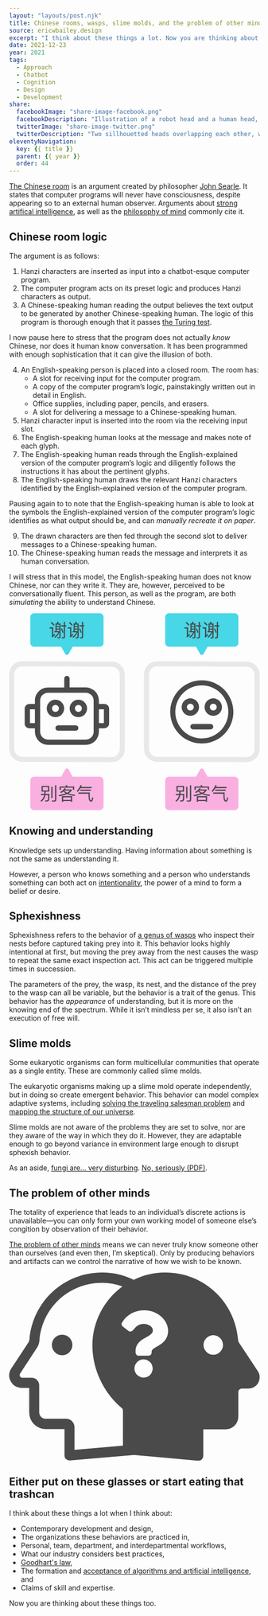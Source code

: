 ```yaml
---
layout: "layouts/post.njk"
title: Chinese rooms, wasps, slime molds, and the problem of other minds
source: ericwbailey.design
excerpt: "I think about these things a lot. Now you are thinking about these things too."
date: 2021-12-23
year: 2021
tags:
  - Approach
  - Chatbot
  - Cognition
  - Design
  - Development
share:
  facebookImage: "share-image-facebook.png"
  facebookDescription: "Illustration of a robot head and a human head, both placed in a small box. Chinese words are being inserted into the top of the box and different Chinese words are coming out the bottom."
  twitterImage: "share-image-twitter.png"
  twitterDescription: "Two sillhouetted heads overlapping each other, with a question mark in the center."
eleventyNavigation:
  key: {{ title }}
  parent: {{ year }}
  order: 44
---
```


[The Chinese room](https://en.wikipedia.org/wiki/Chinese_room) is an argument created by philosopher [John Searle](https://en.wikipedia.org/wiki/John_Searle). It states that computer programs will never have consciousness, despite appearing so to an external human observer. Arguments about [strong artifical intelligence](https://www.ibm.com/cloud/learn/strong-ai), as well as the [philosophy of mind](https://en.wikipedia.org/wiki/Philosophy_of_mind) commonly cite it.

## Chinese room logic

The argument is as follows:

<ol>
  <li>Hanzi characters are inserted as input into a chatbot-esque computer program.</li>
  <li>The computer program acts on its preset logic and produces Hanzi characters as output.</li>
  <li>A Chinese-speaking human reading the output believes the text output to be generated by another Chinese-speaking human. The logic of this program is thorough enough that it passes <a href="https://en.wikipedia.org/wiki/Turing_test">the Turing test</a>.</li>
</ol>

I now pause here to stress that the program does not actually *know* Chinese, nor does it human know conversation. It has been programmed with enough sophistication that it can give the illusion of both.

<ol start="4">
  <li>
    An English-speaking person is placed into a closed room. The room has:
    <ul>
      <li>A slot for receiving input for the computer program.</li>
      <li>A copy of the computer program’s logic, painstakingly written out in detail in English.</li>
      <li>Office supplies, including paper, pencils, and erasers.</li>
      <li>A slot for delivering a message to a Chinese-speaking human.</li>
    </ul>
  </li>
  <li>Hanzi character input is inserted into the room via the receiving input slot.</li>
  <li>The English-speaking human looks at the message and makes note of each glyph.</li>
  <li>The English-speaking human reads through the English-explained version of the computer program’s logic and diligently follows the instructions it has about the pertinent glyphs.</li>
  <li>The English-speaking human draws the relevant Hanzi characters identified by the English-explained version of the computer program.</li>
</ol>

Pausing again to to note that the English-speaking human is able to look at the symbols the English-explained version of the computer program’s logic identifies as what output should be, and can *manually recreate it on paper*.

<ol start="9">
  <li>The drawn characters are then fed through the second slot to deliver messages to a Chinese-speaking human.</li>
  <li>The Chinese-speaking human reads the message and interprets it as human conversation.</li>
</ol>

I will stress that in this model, the English-speaking human does not know Chinese, nor can they write it. They are, however, perceived to be conversationally fluent. This person, as well as the program, are both *simulating* the ability to understand Chinese.

<div class="centered-media-outer">
<svg class="centered-media-inner-4" aria-labelledby="chinese-room-title" role="img" focusable="false" xmlns="http://www.w3.org/2000/svg" viewBox="0 0 1578.47 1239.73">
  <title id="chinese-room-title">Illustration of a robot head and a human head, both placed in a small box. Chinese words are being inserted into the top of the box and different Chinese words are coming out the bottom.</title>
  <defs><style>
    .chinese-room-room { fill: #e8e8e8; }
    .chinese-room-input { fill: #48d7e7; }
    .chinese-room-output { fill: #faafe1; }
    .chinese-room-occupants { fill: #4a4a4a; }
    .chinese-room-text { fill: #4a4a4a; }
    @media (prefers-color-scheme: dark) {
      .chinese-room-room { fill: #4a4a4a; }
      .chinese-room-occupants{ fill: #e8e8e8; }
    }
  </style></defs><path class="chinese-room-room" d="M81.86,334.53h102.9l468.74,1.88A51.11,51.11,0,0,1,697,386.75V801h0v53.28a50.69,50.69,0,0,1-50.84,50.88L83,903.3h-.11A50.94,50.94,0,0,1,32,852.43V799.14h0V558h0V384.86a50.29,50.29,0,0,1,14.64-35.55,49.23,49.23,0,0,1,35.22-14.78h0m0-32C36.41,302.53,0,339.84,0,384.86v54.32H0V526H0V831.14H0v21.28A83.05,83.05,0,0,0,82.88,935.3l563.22,1.89A82.69,82.69,0,0,0,729,854.31V833h0V386.75a83.1,83.1,0,0,0-73.37-82.32L184.8,302.54H81.86Z"/><path class="chinese-room-room" d="M931.35,334.53h102.9L1503,336.42a51.11,51.11,0,0,1,43.48,50.33V801h0v53.28a50.69,50.69,0,0,1-50.84,50.88L932.48,903.3h-.11a50.94,50.94,0,0,1-50.88-50.87V799.14h0V558h0V384.86a50.29,50.29,0,0,1,14.64-35.55,49.21,49.21,0,0,1,35.22-14.78h0m0-32c-45.45,0-81.86,37.31-81.86,82.33v54.32h0V526h0V831.14h0v21.28a83.05,83.05,0,0,0,82.88,82.88l563.21,1.89a82.69,82.69,0,0,0,82.89-82.88V833h0V386.75a83.1,83.1,0,0,0-73.37-82.32l-470.81-1.89H931.35Z"/><path class="chinese-room-input" d="M570.61,0H157.33a23.89,23.89,0,0,0-24.07,24.08V186.8a23.9,23.9,0,0,0,24.07,24.08H327.57l25.77,45.36a12.14,12.14,0,0,0,21.28,0l25.76-45.36H570.62A23.9,23.9,0,0,0,594.7,186.8V24.08A23.9,23.9,0,0,0,570.62,0Z"/><path class="chinese-room-input" d="M1420.62,0H1007.34a23.9,23.9,0,0,0-24.08,24.08V186.8a23.9,23.9,0,0,0,24.08,24.08h170.24l25.76,45.36a12.14,12.14,0,0,0,21.28,0l25.76-45.36h170.24a23.9,23.9,0,0,0,24.08-24.08V24.08A23.9,23.9,0,0,0,1420.62,0Z"/><path class="chinese-room-output" d="M157.34,1239.73H570.62a23.91,23.91,0,0,0,24.08-24.08V1052.93a23.9,23.9,0,0,0-24.08-24.08H400.38l-25.76-45.36a12.13,12.13,0,0,0-21.28,0l-25.77,45.36H157.33a23.89,23.89,0,0,0-24.07,24.08v162.72a23.9,23.9,0,0,0,24.07,24.08Z"/><path class="chinese-room-output" d="M1007.34,1239.73h413.28a23.91,23.91,0,0,0,24.08-24.08V1052.93a23.9,23.9,0,0,0-24.08-24.08H1250.38l-25.76-45.36a12.13,12.13,0,0,0-21.28,0l-25.76,45.36H1007.34a23.9,23.9,0,0,0-24.08,24.08v162.72a23.9,23.9,0,0,0,24.08,24.08Z"/><path class="chinese-room-occupants" d="M599.18,571.15h-33.6V549.87A83.05,83.05,0,0,0,482.7,467H380.78V410.44a16.8,16.8,0,1,0-33.6,0v57.12H245.26c-45.92-.57-82.89,37-82.89,82.32v21.28H128.78c-16.8,0-30.8,13.44-30.8,29.12v94.65c0,16.23,14,29.12,30.8,29.12h33.6v21.27a83.06,83.06,0,0,0,82.88,82.88H482.69a82.68,82.68,0,0,0,82.89-82.88V724h33.6c16.8,0,30.8-13.44,30.8-29.12V600.27c0-16.23-14-29.12-30.81-29.12ZM131,691V604.2h31.36V691Zm401.52,54.32a49.94,49.94,0,0,1-49.84,49.84H245.26a49.94,49.94,0,0,1-49.84-49.84V549.87A50,50,0,0,1,245.26,500H482.7a50,50,0,0,1,49.84,49.84ZM596.94,691H565.58V604.2h31.36Z"/><path class="chinese-room-occupants" d="M346.62,599.15A54.88,54.88,0,1,0,291.74,654,55,55,0,0,0,346.62,599.15Zm-76.72,0A21.84,21.84,0,1,1,291.74,621,21.51,21.51,0,0,1,269.9,599.15Z"/><path class="chinese-room-occupants" d="M436.22,544.27a54.88,54.88,0,1,0,54.88,54.88,55,55,0,0,0-54.88-54.88Zm0,76.72a21.84,21.84,0,1,1,21.84-21.84A21.52,21.52,0,0,1,436.22,621Z"/><rect class="chinese-room-occupants" x="346.9" y="650.19" width="34.16" height="144.48" rx="17.08" transform="translate(-358.45 1086.41) rotate(-90)"/><rect class="chinese-room-occupants" x="1196.9" y="641.75" width="34.16" height="144.48" rx="17.08" transform="translate(499.99 1927.97) rotate(-90)"/><path class="chinese-room-occupants" d="M1214,453.87a167,167,0,1,1-118,48.9,165.8,165.8,0,0,1,118-48.9m0-32c-109.87,0-198.94,89.07-198.94,198.94S1104.11,819.75,1214,819.75s198.94-89.07,198.94-198.94S1323.85,421.87,1214,421.87Z"/><path class="chinese-room-occupants" d="M1196.62,590.71a54.88,54.88,0,1,0-54.88,54.88A55,55,0,0,0,1196.62,590.71Zm-76.72,0a21.84,21.84,0,1,1,21.84,21.84A21.52,21.52,0,0,1,1119.9,590.71Z"/><path class="chinese-room-occupants" d="M1286.22,535.83a54.88,54.88,0,1,0,54.88,54.88,55,55,0,0,0-54.88-54.88Zm0,76.72a21.84,21.84,0,1,1,21.84-21.84A21.52,21.52,0,0,1,1286.22,612.55Z"/><path class="chinese-room-text" d="M277.79,88.7v49.35c3-2.74,6.17-5.94,9.37-9.37l2,8.23a136.93,136.93,0,0,1-18.39,16.22l-3.08-7.2a6.26,6.26,0,0,0,2.05-4.57V96.59h-15V88.7Zm8.34-16-5.48,5.71a119.32,119.32,0,0,0-18.4-17.7l5.83-5.6A147.4,147.4,0,0,1,286.13,72.71Zm5.82,40V64.26h8.92a63.81,63.81,0,0,0,3-11.54l8,1a62.84,62.84,0,0,1-3.2,10.51h15.31v83.62c0,6.85-3.31,10.28-9.71,10.28h-9l-1.95-7.31,8.69.34c3,0,4.45-1.71,4.45-5V120.8a77,77,0,0,1-27,34.16l-4.11-7c11.31-7.31,19.53-16.68,24.56-28H285.33v-7.31ZM316.4,70.88h-17v9.48h17Zm-17,25.48h17V86.88h-17Zm0,16.33h17v-9.82h-17ZM343,120.8l-6.17,3.09a177.71,177.71,0,0,0-10.74-26.16l6.4-3A169.29,169.29,0,0,1,343,120.8Zm1.37-45.58V54H352V75.22h7.88v7.66H352V148.1c0,6.63-3.08,10.06-9.14,10.06h-10l-1.71-7.43a85.69,85.69,0,0,0,9.13.57q4.13,0,4.12-5.14V82.88H327.94V75.22Z"/><path class="chinese-room-text" d="M392,88.7v49.35c3-2.74,6.16-5.94,9.36-9.37l2.06,8.23a136.93,136.93,0,0,1-18.39,16.22l-3.09-7.2a6.27,6.27,0,0,0,2.06-4.57V96.59h-15V88.7Zm8.34-16-5.49,5.71a119.2,119.2,0,0,0-18.39-17.7l5.83-5.6A148.12,148.12,0,0,1,400.36,72.71Zm5.82,40V64.26h8.91a63,63,0,0,0,3-11.54l8,1a62.84,62.84,0,0,1-3.2,10.51h15.31v83.62c0,6.85-3.32,10.28-9.71,10.28h-9l-1.94-7.31,8.68.34c3,0,4.46-1.71,4.46-5V120.8a77,77,0,0,1-27,34.16l-4.11-7c11.31-7.31,19.53-16.68,24.56-28H399.56v-7.31Zm24.45-41.81h-17v9.48h17Zm-17,25.48h17V86.88h-17Zm0,16.33h17v-9.82h-17Zm43.63,8.11-6.16,3.09a177.71,177.71,0,0,0-10.74-26.16l6.4-3A170.3,170.3,0,0,1,457.24,120.8Zm1.37-45.58V54h7.66V75.22h7.88v7.66h-7.88V148.1c0,6.63-3.09,10.06-9.14,10.06H447.08l-1.72-7.43a86,86,0,0,0,9.14.57q4.11,0,4.11-5.14V82.88H442.17V75.22Z"/><path class="chinese-room-text" d="M1127.79,88.7v49.35c3-2.74,6.17-5.94,9.37-9.37l2.06,8.23a137.62,137.62,0,0,1-18.4,16.22l-3.08-7.2a6.26,6.26,0,0,0,2-4.57V96.59h-15V88.7Zm8.34-16-5.48,5.71a119.66,119.66,0,0,0-18.39-17.7l5.82-5.6A147.4,147.4,0,0,1,1136.13,72.71Zm5.83,40V64.26h8.91a63.81,63.81,0,0,0,3-11.54l8,1a62.84,62.84,0,0,1-3.2,10.51h15.31v83.62c0,6.85-3.31,10.28-9.71,10.28h-9l-1.94-7.31,8.68.34c3,0,4.45-1.71,4.45-5V120.8a76.9,76.9,0,0,1-27,34.16l-4.11-7c11.31-7.31,19.53-16.68,24.56-28h-24.56v-7.31Zm24.44-41.81h-17v9.48h17Zm-17,25.48h17V86.88h-17Zm0,16.33h17v-9.82h-17ZM1193,120.8l-6.17,3.09a176.62,176.62,0,0,0-10.74-26.16l6.4-3A169.29,169.29,0,0,1,1193,120.8Zm1.37-45.58V54H1202V75.22h7.89v7.66H1202V148.1c0,6.63-3.08,10.06-9.14,10.06h-10.05l-1.71-7.43a86,86,0,0,0,9.14.57q4.11,0,4.11-5.14V82.88h-16.45V75.22Z"/><path class="chinese-room-text" d="M1242,88.7v49.35c3-2.74,6.17-5.94,9.37-9.37l2,8.23a136.93,136.93,0,0,1-18.39,16.22l-3.08-7.2a6.26,6.26,0,0,0,2-4.57V96.59h-15V88.7Zm8.34-16-5.49,5.71a119.2,119.2,0,0,0-18.39-17.7l5.83-5.6A147.4,147.4,0,0,1,1250.36,72.71Zm5.82,40V64.26h8.91a63,63,0,0,0,3-11.54l8,1a62.84,62.84,0,0,1-3.2,10.51h15.31v83.62c0,6.85-3.31,10.28-9.71,10.28h-9l-1.94-7.31,8.68.34c3,0,4.46-1.71,4.46-5V120.8a77,77,0,0,1-27,34.16l-4.11-7c11.31-7.31,19.53-16.68,24.56-28h-24.56v-7.31Zm24.45-41.81h-17v9.48h17Zm-17,25.48h17V86.88h-17Zm0,16.33h17v-9.82h-17Zm43.64,8.11-6.17,3.09a177.71,177.71,0,0,0-10.74-26.16l6.4-3A170.3,170.3,0,0,1,1307.25,120.8Zm1.37-45.58V54h7.65V75.22h7.88v7.66h-7.88V148.1c0,6.63-3.08,10.06-9.14,10.06h-10.05l-1.71-7.43a85.69,85.69,0,0,0,9.13.57q4.13,0,4.12-5.14V82.88h-16.45V75.22Z"/><path class="chinese-room-text" d="M204.23,1122.9v-36.17h48.34v36.17H230.28c-.23,5-.57,9.56-1,13.88h24.45c0,19.79-.57,32-1.71,36.74-1.13,7.5-6.59,11.37-16.49,11.37-1.59,0-4.09-.11-7.73-.34l-1.94-7.28c3.3.23,6.15.45,8.53.45,5.69,0,9.1-2.5,10-7.39.69-2.84,1-11.49,1.25-25.93h-17.4a82.16,82.16,0,0,1-4.55,17.06c-4.21,9.55-11.14,17.86-20.81,24.8l-5.23-6.49c8.75-6,15-13.19,18.65-21.61a65.73,65.73,0,0,0,3.87-13.76H199.91v-7.62h21.27c.46-4.32.91-8.87,1.14-13.88Zm40.5-28.77H212.08v21.26h32.65Zm28.66-1.94v70.86h-8v-70.86Zm-3,93.27-1.82-7.85c5.35.34,10.35.57,15.13.57,3.52,0,5.34-2,5.34-6.14v-89.51h8.19v91.56c0,7.5-3.64,11.37-10.69,11.37Z"/><path class="chinese-room-text" d="M357.44,1102.2c-1.71,2.62-3.42,5.12-5.23,7.51h42v6.59c-4.66,6.49-11.37,12.17-20.13,17.18,12.4,4.89,26.28,7.85,41.63,9l-1.82,7.39c-18.2-1.37-34.23-5.35-48.34-12.17q-20.13,9.21-50.84,14.44l-3.07-7.28c18.31-2.95,33.55-6.71,45.61-11.48a103.08,103.08,0,0,1-16-11.61,107.91,107.91,0,0,1-14.22,10.7l-5.23-6.37a84.47,84.47,0,0,0,27.76-25.59Zm52.54,10h-8.3v-14.1H325.93v14.1h-8.3v-21.5h41.63a75.24,75.24,0,0,0-4.21-8l9-1.36c1.37,2.73,2.62,5.91,4,9.32h42Zm-12.73,74.61h-8v-4.89H340.37v4.89h-8v-35.6h64.84Zm-8-12.28v-15.92H340.37v15.92Zm-4.89-57.89h-38.1l-.34.34a102.47,102.47,0,0,0,19.68,12.74A68.34,68.34,0,0,0,384.39,1116.65Z"/><path class="chinese-room-text" d="M431.37,1125l-5.24-6.37c9.56-9.44,17.41-21.84,23.55-37.08l8.3,1.82c-1.36,3.3-2.62,6.37-4,9.33h66.31v8H449.79A112.31,112.31,0,0,1,431.37,1125Zm73,52.66q-4.09-8.53-4.1-34.8V1136H435.91v-7.85h71.77v14.68c0,14.78.8,24.11,2.39,28.2,1.37,4.1,3.53,6.26,6.49,6.26,1.47,0,2.84-2,4.09-6.14.91-3.42,1.82-7.74,2.84-12.86l6.83,3.3c-1.82,9.79-3.76,16.5-5.92,19.91-2.16,3.18-4.55,4.78-7.16,4.78C511.44,1186.14,507.11,1183.3,504.39,1177.61Zm10.35-67v7.62H448.43v-7.62Z"/><path class="chinese-room-text" d="M1054.24,1122.9v-36.17h48.33v36.17h-22.29c-.23,5-.57,9.56-1,13.88h24.45c0,19.79-.57,32-1.7,36.74-1.14,7.5-6.6,11.37-16.5,11.37-1.59,0-4.09-.11-7.73-.34l-1.93-7.28c3.29.23,6.14.45,8.53.45,5.68,0,9.09-2.5,10-7.39.68-2.84,1-11.49,1.25-25.93h-17.41a82.16,82.16,0,0,1-4.55,17.06c-4.2,9.55-11.14,17.86-20.81,24.8l-5.23-6.49c8.76-6,15-13.19,18.65-21.61a65.13,65.13,0,0,0,3.87-13.76h-20.25v-7.62h21.27c.46-4.32.91-8.87,1.14-13.88Zm40.49-28.77h-32.65v21.26h32.65Zm28.66-1.94v70.86h-8v-70.86Zm-3,93.27-1.82-7.85c5.35.34,10.35.57,15.13.57,3.52,0,5.35-2,5.35-6.14v-89.51h8.18v91.56c0,7.5-3.64,11.37-10.69,11.37Z"/><path class="chinese-room-text" d="M1207.44,1102.2c-1.71,2.62-3.41,5.12-5.23,7.51h42v6.59c-4.67,6.49-11.38,12.17-20.14,17.18,12.4,4.89,26.28,7.85,41.63,9l-1.82,7.39c-18.2-1.37-34.23-5.35-48.34-12.17q-20.13,9.21-50.84,14.44l-3.07-7.28c18.31-2.95,33.55-6.71,45.61-11.48a103.08,103.08,0,0,1-16-11.61,108.47,108.47,0,0,1-14.21,10.7l-5.24-6.37a84.47,84.47,0,0,0,27.76-25.59Zm52.55,10h-8.31v-14.1h-75.75v14.1h-8.3v-21.5h41.63a75.24,75.24,0,0,0-4.21-8l9-1.36c1.36,2.73,2.61,5.91,4,9.32h42Zm-12.74,74.61h-8v-4.89h-48.91v4.89h-8v-35.6h64.83Zm-8-12.28v-15.92h-48.91v15.92Zm-4.9-57.89h-38.1l-.34.34a102.78,102.78,0,0,0,19.68,12.74A68.19,68.19,0,0,0,1234.39,1116.65Z"/><path class="chinese-room-text" d="M1281.37,1125l-5.23-6.37c9.55-9.44,17.4-21.84,23.54-37.08l8.3,1.82c-1.36,3.3-2.61,6.37-4,9.33h66.31v8h-70.52A112,112,0,0,1,1281.37,1125Zm73,52.66q-4.1-8.53-4.1-34.8V1136h-64.37v-7.85h71.77v14.68c0,14.78.79,24.11,2.38,28.2,1.37,4.1,3.53,6.26,6.49,6.26q2.22,0,4.09-6.14c.91-3.42,1.82-7.74,2.85-12.86l6.82,3.3c-1.82,9.79-3.75,16.5-5.91,19.91-2.17,3.18-4.55,4.78-7.17,4.78C1361.44,1186.14,1357.12,1183.3,1354.39,1177.61Zm10.35-67v7.62h-66.31v-7.62Z"/></svg>
</div>

## Knowing and understanding

Knowledge sets up understanding. Having information about something is not the same as understanding it.

However, a person who knows something and a person who understands something can both act on [intentionality](https://iep.utm.edu/intentio/), the power of a mind to form a belief or desire.

## Sphexishness

Sphexishness refers to the behavior of [a genus of wasps](https://www.inaturalist.org/taxa/48738-Sphex-pensylvanicus) who inspect their nests before captured taking prey into it. This behavior looks highly intentional at first, but moving the prey away from the nest causes the wasp to repeat the same exact inspection act. This act can be triggered multiple times in succession.

The parameters of the prey, the wasp, its nest, and the distance of the prey to the wasp can all be variable, but the behavior is a trait of the genus. This behavior has the *appearance* of understanding, but it is more on the knowing end of the spectrum. While it isn’t mindless per se, it also isn’t an execution of free will.

## Slime molds

Some eukaryotic organisms can form multicellular communities that operate as a single entity. These are commonly called slime molds.

The eukaryotic organisms making up a slime mold operate independently, but in doing so create emergent behavior. This behavior can model complex adaptive systems, including [solving the traveling salesman problem](https://phys.org/news/2013-03-blob-salesman.html) and [mapping the structure of our universe](https://www.space.com/slime-mold-models-map-cosmic-web-filaments.html).

Slime molds are not aware of the problems they are set to solve, nor are they aware of the way in which they do it. However, they are adaptable enough to go beyond variance in environment large enough to disrupt sphexish behavior.

As an aside, [fungi are… very disturbing](https://fracturedbird.tumblr.com/post/636903465102229504/tigerkat24-biggest-gaudiest-patronuses). [No, seriously (PDF)](https://arxiv.org/ftp/cs/papers/0703/0703128.pdf).

## The problem of other minds

The totality of experience that leads to an individual’s discrete actions is unavailable—you can only form your own working model of someone else’s congition by observation of their behavior.

[The problem of other minds](https://bigthink.com/thinking/problem-other-minds-js-mill/) means we can never truly know someone other than ourselves (and even then, I’m skeptical). Only by producing behaviors and artifacts can we control the narrative of how we wish to be known.

<div class="centered-media-outer">
  <svg class="centered-media-inner-2" aria-labelledby="other-minds-title" role="img" focusable="false" xmlns="http://www.w3.org/2000/svg" viewBox="0 0 1337.47 1003.93">
  <title id="other-minds-title">Two sillhouetted heads overlapping each other, with a question mark in the center.</title>
  <defs><style>
    .other-minds-fill { fill: #4a4a4a; }
    @media (prefers-color-scheme: dark) {
      .other-minds-fill { fill: #dddddd; }
    }
  </style></defs><path d="M1645.32 892.43C1564.85 823.63 1517 721 1517 617.23c0-107.23 53.69-202.89 133-261.23a257.1 257.1 0 0 0-91-16.33c-144.59 0-263.54 108.45-276.36 253-1.17 11.67-3.5 22.16-9.33 31.49l-77 117.77c-2.33 5.84-1.16 10.51 0 11.67a9.65 9.65 0 0 0 9.33 5.83h43.15c17.49 0 32.66 15.16 32.66 32.65v121.34a28.37 28.37 0 0 0 28 28h91a36.85 36.85 0 0 1 37.32 37.32V1079l214.56-18.66V906.42a18.23 18.23 0 0 0-7.01-13.99Zm-262.38-232a45.48 45.48 0 1 1 45.48-45.48 45.48 45.48 0 0 1-45.48 45.44Z" style="fill:none"/><path class="other-minds-fill" d="M282.86 331.83a54.84 54.84 0 1 0 54.83 54.83 54.84 54.84 0 0 0-54.83-54.83Z"/><path class="other-minds-fill" d="m1327.58 525.86-101.25-153.25q-4.21-6.33-4.21-16.87C1203.83 153.26 1037.92 0 834 0a377.16 377.16 0 0 0-168.69 39.37A377.28 377.28 0 0 0 496.59 0c-203.88 0-369.8 153.26-388.08 355.74 0 5.62-2.82 11.25-4.22 15.46l-92.8 140.61C-2.58 532.9-4 559.62 8.67 580.71c11.25 22.5 35.16 35.15 59.06 35.15h39.37v130.75a88.22 88.22 0 0 0 88.58 88.59h99.84v140.61c0 7 2.82 15.46 8.44 19.68s11.25 7 18.28 7h2.81L666.73 973l340.27 30.93h2.81c7 0 14.07-2.81 18.29-7a27.75 27.75 0 0 0 8.43-19.68V836.61h119.52a67.5 67.5 0 0 0 67.49-67.49V638.36a19.22 19.22 0 0 1 19.69-19.68h35.15c21.08 0 40.77-11.25 52-30.94 9.87-21.09 9.87-43.59-2.8-61.88ZM607.66 923.79l-258.72 22.49V825.36c0-25.3-19.68-45-45-45H194.27c-18.28 0-33.75-15.46-33.75-33.75V600.39c0-21.09-18.28-39.37-39.37-39.37h-52a11.63 11.63 0 0 1-11.25-7c-1.4-1.41-2.82-7 0-14.07l92.8-142c7-11.25 9.85-23.9 11.25-38C177.4 185.59 320.82 54.83 495.17 54.83a310.29 310.29 0 0 1 109.68 19.68c-95.61 70.31-160.3 185.61-160.3 315 0 125.14 57.65 248.88 154.68 331.83a22 22 0 0 1 8.43 16.87Zm144.49-377.42a48.66 48.66 0 1 1-34.41-83.06 48.66 48.66 0 0 1 34.41 83.06ZM760.77 423v4a16.71 16.71 0 0 1-18.16 16.88H692A16.7 16.7 0 0 1 675.07 427v-7.26c0-43.4 32.86-60.83 57.74-74.81 21.42-12.16 34.49-20.33 34.49-36.31 0-20.88-26.68-34.86-48.29-34.86-27.59 0-40.12 12.71-58.28 34.86a16.89 16.89 0 0 1-23.24 2.91l-30.33-23.06a16.71 16.71 0 0 1-3.63-23.06 136 136 0 0 1 120.92-63.91c59.91 0 123.64 46.48 124.37 108.57.01 81.51-88.05 82.79-88.05 112.93Zm329.17 15.7c-28.12 0-52-23.9-52-52s23.9-52 52-52 52 23.9 52 52-23.88 51.99-52 51.99Z"/></svg>
</div>

## Either put on these glasses or start eating that trashcan

I think about these things a lot when I think about:

- Contemporary development and design,
- The organizations these behaviors are practiced in,
- Personal, team, department, and interdepartmental workflows,
- What our industry considers best practices,
- [Goodhart's law](https://www.bloomberg.com/news/articles/2021-03-26/goodhart-s-law-rules-the-modern-world-here-are-nine-examples),
- The formation and [acceptance of algorithms and artificial intelligence](https://www.defenseone.com/technology/2021/12/air-force-targeting-ai-thought-it-had-90-success-rate-it-was-more-25/187437/), and
- Claims of skill and expertise.

Now you are thinking about these things too.

